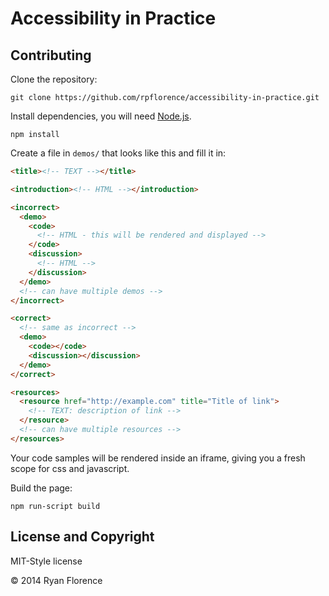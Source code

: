 Accessibility in Practice
=========================

Contributing
------------

Clone the repository:

`git clone https://github.com/rpflorence/accessibility-in-practice.git`

Install dependencies, you will need [Node.js](http://nodejs.org).

`npm install`

Create a file in `demos/` that looks like this and fill it in:

```html
<title><!-- TEXT --></title>

<introduction><!-- HTML --></introduction>

<incorrect>
  <demo>
    <code>
      <!-- HTML - this will be rendered and displayed -->
    </code>
    <discussion>
      <!-- HTML -->
    </discussion>
  </demo>
  <!-- can have multiple demos -->
</incorrect>

<correct>
  <!-- same as incorrect -->
  <demo>
    <code></code>
    <discussion></discussion>
  </demo>
</correct>

<resources>
  <resource href="http://example.com" title="Title of link">
    <!-- TEXT: description of link -->
  </resource>
  <!-- can have multiple resources -->
</resources>

```

Your code samples will be rendered inside an iframe, giving you a fresh
scope for css and javascript.

Build the page:

`npm run-script build`

License and Copyright
---------------------

MIT-Style license

&copy; 2014 Ryan Florence

